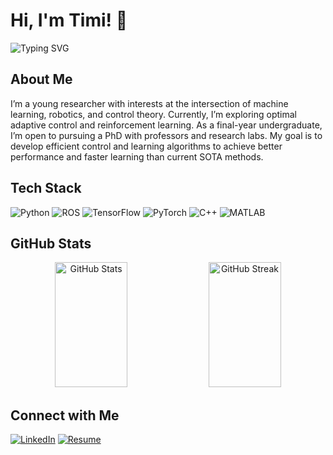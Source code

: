 # Hi, I'm Timi! 👋

<img src="https://readme-typing-svg.herokuapp.com?font=Fira+Code&pause=1000&color=2986cc&width=435&lines=Robotics;Machine+Learning;Reinforcement+Learning;Optimal+Control;Learning+Based+Control;Aspiring+Researcher" alt="Typing SVG" />

## About Me

I’m a young researcher with interests at the intersection of machine learning, robotics, and control theory. Currently, I’m exploring optimal adaptive control and reinforcement learning. As a final-year undergraduate, I’m open to pursuing a PhD with professors and research labs. My goal is to develop efficient control and learning algorithms to achieve better performance and faster learning than current SOTA methods.

## Tech Stack

![Python](https://img.shields.io/badge/-Python-black?style=flat-square&logo=Python) ![ROS](https://img.shields.io/badge/-ROS-22314E?style=flat-square&logo=ROS) ![TensorFlow](https://img.shields.io/badge/-TensorFlow-black?style=flat-square&logo=TensorFlow) ![PyTorch](https://img.shields.io/badge/-PyTorch-EE4C2C?style=flat-square&logo=PyTorch&logoColor=white) ![C++](https://img.shields.io/badge/-C++-00599C?style=flat-square&logo=C%2B%2B&logoColor=white) ![MATLAB](https://img.shields.io/badge/-MATLAB-0076A8?style=flat-square&logo=Mathworks)

## GitHub Stats

<p align="center">
  <img src="https://github-readme-stats.vercel.app/api?username=iitimii&show_icons=true&theme=tokyonight" alt="GitHub Stats" style="height: 200px; width: 48%;" />
  <img src="https://github-readme-streak-stats.herokuapp.com/?user=iitimii&theme=tokyonight" alt="GitHub Streak" style="height: 200px; width: 48%;" />
</p>

## Connect with Me

[![LinkedIn](https://img.shields.io/badge/-LinkedIn-0077B5?style=flat-square&logo=Linkedin&logoColor=white)](https://www.linkedin.com/in/timi-owolabi/)
[![Resume](https://img.shields.io/badge/-Resume-4285F4?style=flat-square&logo=Google-Drive&logoColor=white)](https://drive.google.com/file/d/1Ytpxt2RgzQqELvNEW_cGMh1Oun7fxAIZ/view?usp=sharing)
